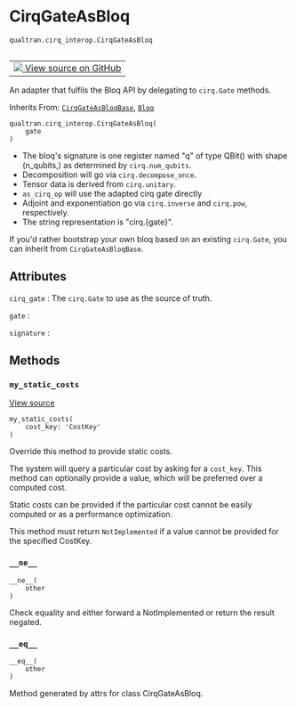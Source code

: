 # CirqGateAsBloq
`qualtran.cirq_interop.CirqGateAsBloq`


<table class="tfo-notebook-buttons tfo-api nocontent" align="left">
<td>
  <a target="_blank" href="https://github.com/quantumlib/Qualtran/blob/main/qualtran/cirq_interop/_cirq_to_bloq.py#L139-L175">
    <img src="https://www.tensorflow.org/images/GitHub-Mark-32px.png" />
    View source on GitHub
  </a>
</td>
</table>



An adapter that fulfils the Bloq API by delegating to `cirq.Gate` methods.

Inherits From: [`CirqGateAsBloqBase`](../../qualtran/cirq_interop/CirqGateAsBloqBase.md), [`Bloq`](../../qualtran/Bloq.md)

<pre class="devsite-click-to-copy prettyprint lang-py tfo-signature-link">
<code>qualtran.cirq_interop.CirqGateAsBloq(
    gate
)
</code></pre>



<!-- Placeholder for "Used in" -->

 - The bloq's signature is one register named "q" of type QBit() with shape (n_qubits,) as
   determined by `cirq.num_qubits`.
 - Decomposition will go via `cirq.decompose_once`.
 - Tensor data is derived from `cirq.unitary`.
 - `as_cirq_op` will use the adapted cirq gate directly
 - Adjoint and exponentiation go via `cirq.inverse` and `cirq.pow`, respectively.
 - The string representation is "cirq.{gate}".

If you'd rather bootstrap your own bloq based on an existing `cirq.Gate`, you can inherit
from `CirqGateAsBloqBase`.



<h2 class="add-link">Attributes</h2>

`cirq_gate`<a id="cirq_gate"></a>
: The `cirq.Gate` to use as the source of truth.

`gate`<a id="gate"></a>
: &nbsp;

`signature`<a id="signature"></a>
: &nbsp;




## Methods

<h3 id="my_static_costs"><code>my_static_costs</code></h3>

<a target="_blank" class="external" href="https://github.com/quantumlib/Qualtran/blob/main/qualtran/cirq_interop/_cirq_to_bloq.py#L168-L175">View source</a>

<pre class="devsite-click-to-copy prettyprint lang-py tfo-signature-link">
<code>my_static_costs(
    cost_key: 'CostKey'
)
</code></pre>

Override this method to provide static costs.

The system will query a particular cost by asking for a `cost_key`. This method
can optionally provide a value, which will be preferred over a computed cost.

Static costs can be provided if the particular cost cannot be easily computed or
as a performance optimization.

This method must return `NotImplemented` if a value cannot be provided for the specified
CostKey.

<h3 id="__ne__"><code>__ne__</code></h3>

<pre class="devsite-click-to-copy prettyprint lang-py tfo-signature-link">
<code>__ne__(
    other
)
</code></pre>

Check equality and either forward a NotImplemented or return the result negated.


<h3 id="__eq__"><code>__eq__</code></h3>

<pre class="devsite-click-to-copy prettyprint lang-py tfo-signature-link">
<code>__eq__(
    other
)
</code></pre>

Method generated by attrs for class CirqGateAsBloq.




